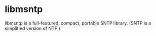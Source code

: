 libmsntp
========

libmsntp is a full-featured, compact, portable SNTP library. (SNTP is a simplified version of NTP.)